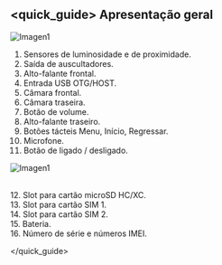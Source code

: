 ## <quick_guide> Apresentação geral

![Imagen1](http://static.energysistem.com/images/manuals/39530/535565e5544ec.jpg)

1. Sensores de luminosidade e de proximidade.
2. Saída de auscultadores.
3. Alto-falante frontal.
4. Entrada USB OTG/HOST.
5. Câmara frontal.
6. Câmara traseira.
7. Botão de volume.
8. Alto-falante traseiro.
9. Botões tácteis Menu, Início, Regressar.
10. Microfone.
11. Botão de ligado / desligado.

![Imagen1](http://static.energysistem.com/images/manuals/39530/535565f242a11.jpg)

<br>12. Slot para cartão microSD HC/XC.<br>13. Slot para cartão SIM 1.<br>14. Slot para cartão SIM 2.<br>15. Bateria.<br>16. Número de série e números IMEI.<br>

</quick_guide>

